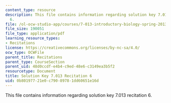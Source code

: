 ```yaml
---
content_type: resource
description: This file contains information regarding solution key 7.013 recitation
  6.
file: /ol-ocw-studio-app/courses/7-013-introductory-biology-spring-2013/0b80197721e0c79089781dd60651e16d_MIT7_013S12_RecitatSol_6.pdf
file_size: 190051
file_type: application/pdf
learning_resource_types:
- Recitations
license: https://creativecommons.org/licenses/by-nc-sa/4.0/
ocw_type: OCWFile
parent_title: Recitations
parent_type: CourseSection
parent_uid: 48d0ccdf-e4b4-c9ed-48e6-c3149ea3b5f2
resourcetype: Document
title: Solution Key 7.013 Recitation 6
uid: 0b801977-21e0-c790-8978-1dd60651e16d
---
```

This file contains information regarding solution key 7.013 recitation 6.